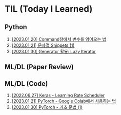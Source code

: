 # TIL (Today I Learned)

## Python
1. [[2023.01.20] Command창에서 변수를 읽어오는 법](https://github.com/caffe-latte/TIL/blob/main/Python/20230120.md)
2. [[2023.01.21] 문자열 Snippets (1)](https://github.com/caffe-latte/TIL/blob/main/Python/20230121.md)
3. [[2023.01.30] Generator 활용: Lazy Iterator](https://github.com/caffe-latte/TIL/blob/main/Python/20230130.md)

## ML/DL (Paper Review)

## ML/DL (Code)

1. [[2022.06.27] Keras - Learning Rate Scheduler](https://github.com/caffe-latte/TIL/blob/main/Keras/20220627.md)
2. [[2023.01.21] PyTorch - Google Colab에서 사용하는 법](https://github.com/caffe-latte/TIL/blob/main/PyTorch/20230121.md)
3. [[2023.01.30] PyTorch - 기초 문법 (1)](https://github.com/caffe-latte/TIL/blob/main/PyTorch/20230130.md)
